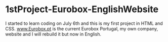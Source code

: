 # 1stProject-Eurobox-EnglishWebsite
I started to learn coding on July 6th and this is my first project in HTML and CSS.
www.Eurobox.pt is the current Eurobox Portugal, my own company, website and I will rebuild it but now in English.
